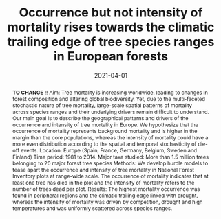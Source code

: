 ---
# Documentation: https://sourcethemes.com/academic/docs/managing-content/

title: 'Occurrence but not intensity of mortality rises towards the climatic trailing edge of tree species ranges in European forests'
subtitle: ''
summary: ''
authors:
- admin
- Ruiz-Benito Paloma
- Ratcliffe Sophia
- Fréjaville Thibaut
- Archambeau Juliette
- Porte Annabel J.
- Zavala Miguel A.
- Dahlgren Jonas
- Lehtonen Aleksi
- Benito Garzón Marta
tags: []
categories: []
date: '2021-04-01'
#lastmod: 2020-10-05T14:41:27+02:00
featured: false
draft: false

# Featured image
# To use, add an image named `featured.jpg/png` to your page's folder.
# Focal points: Smart, Center, TopLeft, Top, TopRight, Left, Right, BottomLeft, Bottom, BottomRight.
image:
  caption: ''
  focal_point: ''
  preview_only: false

# Projects (optional).
#   Associate this post with one or more of your projects.
#   Simply enter your project's folder or file name without extension.
#   E.g. `projects = ["internal-project"]` references `content/project/deep-learning/index.md`.
#   Otherwise, set `projects = []`.
projects: []
#publishDate: '2020-10-05T12:41:22.133740Z'
# Publication type.
# Legend: 0 = Uncategorized; 1 = Conference paper; 2 = Journal article;
# 3 = Preprint / Working Paper; 4 = Report; 5 = Book; 6 = Book section;
# 7 = Thesis; 8 = Patent
publication_types:
- '2'
abstract: '**TO CHANGE** !! Aim: Tree mortality is increasing worldwide, leading to changes in forest composition and altering
global biodiversity. Yet, due to the multi-faceted stochastic nature of tree mortality, large-scale spatial patterns of mortality across species ranges and their underlying drivers remain difficult to understand.
Our main goal is to describe the geographical patterns and drivers of the occurrence and intensity of tree mortality in Europe. We hypothesize that the occurrence of mortality represents background mortality and is higher in the margin than the core populations, whereas the intensity of mortality could have a more even distribution according to the spatial and temporal stochasticity of die-off
events.

Location: Europe (Spain, France, Germany, Belgium, Sweden and Finland)
Time period: 1981 to 2014.
Major taxa studied: More than 1.5 million trees belonging to 20 major forest tree species
Methods: We develop hurdle models to tease apart the occurrence and intensity of tree mortality in National Forest Inventory plots at range-wide scale. The occurrence of mortality indicates that at least one tree has died in the plot and the intensity of mortality refers to the number of trees dead per plot.

Results: The highest mortality occurrence was found in peripheral regions and the climatic trailing edge linked with drought, whereas the intensity of mortality was driven by competition, drought and high temperatures and was uniformly scattered across species ranges.'
publication: '*Global Ecology and Biogeography*'
#url_pdf: ''
#doi: 10.1101/2020.10.30.362087
---